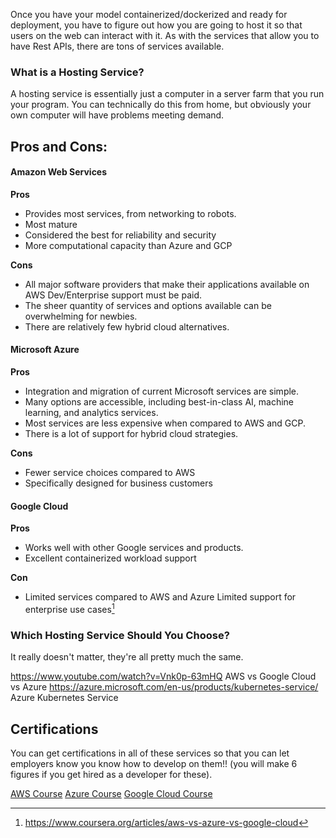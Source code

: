 Once you have your model containerized/dockerized and ready for deployment, you have to figure out how you are going to host it so that users on the web can interact with it. As with the services that allow you to have Rest APIs, there are tons of services available.

### What is a Hosting Service?
A hosting service is essentially just a computer in a server farm that you run your program. You can technically do this from home, but obviously your own computer will have problems meeting demand.
## Pros and Cons:
#### **Amazon Web Services**
**Pros**
- Provides most services, from networking to robots.
- Most mature
- Considered the best for reliability and security
- More computational capacity than Azure and GCP

**Cons**
- All major software providers that make their applications available on AWS Dev/Enterprise support must be paid.
- The sheer quantity of services and options available can be overwhelming for newbies.
- There are relatively few hybrid cloud alternatives.
#### **Microsoft Azure**
**Pros**
- Integration and migration of current Microsoft services are simple.
- Many options are accessible, including best-in-class AI, machine learning, and analytics services.
- Most services are less expensive when compared to AWS and GCP.
- There is a lot of support for hybrid cloud strategies.

**Cons**
- Fewer service choices compared to AWS
- Specifically designed for business customers
#### **Google Cloud**
**Pros**
- Works well with other Google services and products.
- Excellent containerized workload support

**Con**
- Limited services compared to AWS and Azure Limited support for enterprise use cases[^1]

### Which Hosting Service Should You Choose?
It really doesn't matter, they're all pretty much the same.

https://www.youtube.com/watch?v=Vnk0p-63mHQ
AWS vs Google Cloud vs Azure
https://azure.microsoft.com/en-us/products/kubernetes-service/
Azure Kubernetes Service

## Certifications
You can get certifications in all of these services so that you can let employers know you know how to develop on them!! (you will make 6 figures if you get hired as a developer for these).

[AWS Course](https://aws.amazon.com/training/)
[Azure Course](https://learn.microsoft.com/en-us/training/azure/)
[Google Cloud Course](https://cloud.google.com/learn/training)


[^1]:https://www.coursera.org/articles/aws-vs-azure-vs-google-cloud